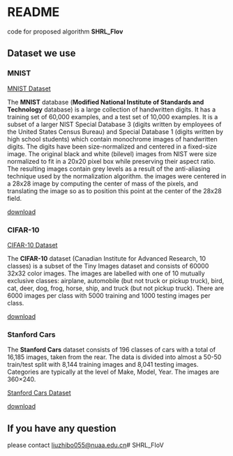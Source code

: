 # README

code for proposed algorithm **SHRL_FIov**

## Dataset we use

### MNIST

[MNIST Dataset ](https://paperswithcode.com/dataset/mnist)

The **MNIST** database (**Modified National Institute of Standards and Technology** database) is a large collection of handwritten digits. It has a training set of 60,000 examples, and a test set of 10,000 examples. It is a subset of a larger NIST Special Database 3 (digits written by employees of the United States Census Bureau) and Special Database 1 (digits written by high school students) which contain monochrome images of handwritten digits. The digits have been size-normalized and centered in a fixed-size image. The original black and white (bilevel) images from NIST were size normalized to fit in a 20x20 pixel box while preserving their aspect ratio. The resulting images contain grey levels as a result of the anti-aliasing technique used by the normalization algorithm. the images were centered in a 28x28 image by computing the center of mass of the pixels, and translating the image so as to position this point at the center of the 28x28 field.

[download](http://yann.lecun.com/exdb/mnist/)

### CIFAR-10

[CIFAR-10 Dataset ](https://paperswithcode.com/dataset/cifar-10)

The **CIFAR-10** dataset (Canadian Institute for Advanced Research, 10 classes) is a subset of the Tiny Images dataset and consists of 60000 32x32 color images. The images are labelled with one of 10 mutually exclusive classes: airplane, automobile (but not truck or pickup truck), bird, cat, deer, dog, frog, horse, ship, and truck (but not pickup truck). There are 6000 images per class with 5000 training and 1000 testing images per class.

[download](https://www.cs.toronto.edu/~kriz/cifar.html)

### Stanford Cars

The **Stanford Cars** dataset consists of 196 classes of cars with a total of 16,185 images, taken from the rear. The data is divided into almost a 50-50 train/test split with 8,144 training images and 8,041 testing images. Categories are typically at the level of Make, Model, Year. The images are 360×240.

[Stanford Cars Dataset ](https://paperswithcode.com/dataset/stanford-cars)

[download](https://www.kaggle.com/datasets/jessicali9530/stanford-cars-dataset/download?datasetVersionNumber=2)



## If you have any question

please contact liuzhibo055@nuaa.edu.cn#   S H R L _ F I o V  
 